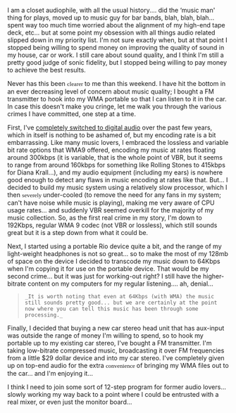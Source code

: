 I am a closet audiophile, with all the usual history.... did the &#8216;music man' thing for plays, moved up to music guy for bar bands, blah, blah, blah... spent way too much time worried about the alignment of my high-end tape deck, etc... but at some point my obsession with all things audio related slipped down in my priority list. I'm not sure exactly when, but at that point I stopped being willing to spend money on improving the quality of sound in my house, car or work. I still care about sound quality, and I think I'm still a pretty good judge of sonic fidelity, but I stopped being willing to pay money to achieve the best results.

Never has this been <span style="FONT-SIZE: 10pt; FONT-FAMILY: Verdana; mso-fareast-font-family: 'Times New Roman'; mso-bidi-font-family: 'Times New Roman'; mso-ansi-language: EN-US; mso-fareast-language: EN-US; mso-bidi-language: AR-SA">clearer </span>to me than this weekend. I have hit the bottom in an ever decreasing level of concern about music quality; I bought a FM transmitter to hook into my WMA portable so that I can listen to it in the car. In case this doesn't make you cringe, let me walk you through the various crimes I have committed, one step at a time.

First, I've [completely switched to digital audio](http://www.duncanmackenzie.net/musicxp) over the past few years, which in itself is nothing to be ashamed of, but my encoding rate is a bit embarrassing. Like many music lovers, I embraced the lossless and variable bit rate options that WMA9 offered, encoding my music at rates floating around 300kbps (it is variable, that is the whole point of VBR, but it seems to range from around 160kbps for something like Rolling Stones to 415kbps for Diana Krall...), and my audio equipment (including my ears) is nowhere good enough to detect any flaws in music encoding at rates like that. But... I decided to build my music system using a relatively slow processor, which I then <span style="FONT-SIZE: 10pt; FONT-FAMILY: Verdana; mso-fareast-font-family: 'Times New Roman'; mso-bidi-font-family: 'Times New Roman'; mso-ansi-language: EN-US; mso-fareast-language: EN-US; mso-bidi-language: AR-SA">severely </span>under-cooled (to remove the need for any fans in my system; can't have noise while music is playing), making me very aware of CPU usage rates... and suddenly VBR seemed overkill for the majority of my music collection. So, as the first real crime in my story, I'm down to 192Kbps, regular WMA 9 codec (not VBR or lossless), which still sounds great but it is a step down from what it could be.

Next, I started using a portable Rio device quite a bit, and the range of my light-weight headphones is not so great... so to make the most of my 128mb of space on the device I decided to transcode my music down to 64Kbps when I'm copying it for use on the portable device. That would be my second crime... but it was just for working-out right? I still have the higher-bitrate content on my computers for my regular listening.... ah, denial...

<blockquote dir="ltr" style="MARGIN-RIGHT: 0px">

    _It is worth noting that even at 64Kbps (with WMA) the music still sounds pretty good... but we are certainly at the point now where you can tell this music has been through some processing._

</blockquote>

Finally, I decided that buying a new car stereo head unit that has aux-input was outside the range of money I'm willing to spend, so to hook my portable up to my existing car stereo, I've bought a FM transmitter. I'm taking low-bitrate compressed music, broadcasting it over FM frequencies from a little $29 dollar device and into my car stereo. I've completely given up on top-end audio for the extra <span style="FONT-SIZE: 10pt; FONT-FAMILY: Verdana; mso-fareast-font-family: 'Times New Roman'; mso-bidi-font-family: 'Times New Roman'; mso-ansi-language: EN-US; mso-fareast-language: EN-US; mso-bidi-language: AR-SA">convenience </span>of bringing my WMA files out to the car... and I'm enjoying it...

I think I need to join some sort of 12-step program for former audio lovers... slowly working my way back to a point where I could be entrusted with a real mixer, or even just the monitor board...